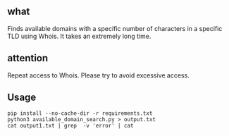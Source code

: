 ## what
Finds available domains with a specific number of characters in a specific TLD using Whois.
It takes an extremely long time.

## attention
Repeat access to Whois.
Please try to avoid excessive access.

## Usage
```
pip install --no-cache-dir -r requirements.txt
python3 available_domain_search.py > output.txt
cat output1.txt | grep  -v 'error' | cat
```



